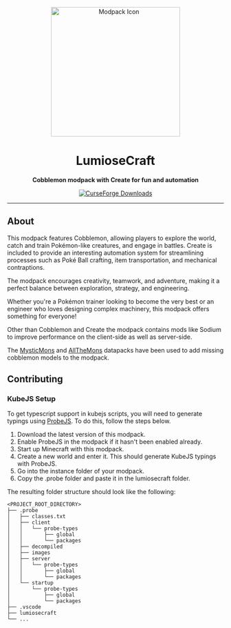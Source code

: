 <div align="center">

<img src="./icon.png" alt="Modpack Icon" width="300" />

# LumioseCraft

**Cobblemon modpack with Create for fun and automation**

[![CurseForge Downloads](https://img.shields.io/curseforge/dt/1233476?style=for-the-badge&label=CurseForge&color=orange&logoColor=orange&labelColor=black&logo=curseforge)](https://www.curseforge.com/minecraft/modpacks/lumiosecraft)

</div>

---

## About

This modpack features Cobblemon, allowing players to explore the world, catch and train Pokémon-like creatures, and engage in battles. Create is included to provide an interesting automation system for streamlining processes such as Poké Ball crafting, item transportation, and mechanical contraptions.

The modpack encourages creativity, teamwork, and adventure, making it a perfect balance between exploration, strategy, and engineering.

Whether you're a Pokémon trainer looking to become the very best or an engineer who loves designing complex machinery, this modpack offers something for everyone!

Other than Cobblemon and Create the modpack contains mods like Sodium to improve performance on the client-side as well as server-side.

The [MysticMons](https://modrinth.com/datapack/mysticmons) and [AllTheMons](https://modrinth.com/datapack/allthemons) datapacks have been used to add missing cobblemon models to the modpack.

## Contributing

### KubeJS Setup

To get typescript support in kubejs scripts, you will need to generate typings using [ProbeJS](https://www.curseforge.com/minecraft/mc-mods/probejs). To do this, follow the steps below.

1. Download the latest version of this modpack.
2. Enable ProbeJS in the modpack if it hasn't been enabled already.
3. Start up Minecraft with this modpack.
4. Create a new world and enter it. This should generate KubeJS typings with ProbeJS.
5. Go into the instance folder of your modpack.
6. Copy the .probe folder and paste it in the lumiosecraft folder.

The resulting folder structure should look like the following:

```
<PROJECT_ROOT_DIRECTORY>
├── .probe
│   ├── classes.txt
│   ├── client
│   │   └── probe-types
│   │       ├── global
│   │       └── packages
│   ├── decompiled
│   ├── images
│   ├── server
│   │   └── probe-types
│   │       ├── global
│   │       └── packages
│   └── startup
│       └── probe-types
│           ├── global
│           └── packages
├── .vscode
├── lumiosecraft
└── ...
```